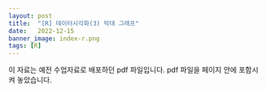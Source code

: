 ```yaml
---
layout: post
title:  "[R] 데이터시각화(3) 막대 그래프"
date:   2022-12-15
banner_image: index-r.png
tags: [R]
---
```


이 자료는 예전 수업자료로 배포하던 pdf 파일입니다. pdf 파일을 페이지 안에 포함시켜 놓았습니다.

<!--more-->

<object data="/files/pdf/r-visual-3.pdf" type="application/pdf" width="100%" height="1105px" style="margin-left: -70px; margin-right: -70px"></object>